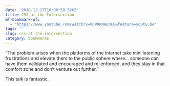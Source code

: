 ```yaml
---
date: '2018-12-17T16:08:58.526Z'
title: CSS at the Intersection
mf-bookmark-of:
  - 'https://www.youtube.com/watch?v=MJVRKmA83LU&feature=youtu.be'
tags: ''
slug: css-at-the-intersection
category: bookmarks
---
```

“The problem arises when the platforms of the internet take mini learning frustrations and elevate them to the public sphere where… someone can have them validated and encouraged and re-enforced, and they stay in that comfort zone and don’t venture out further.”

This talk is fantastic.
